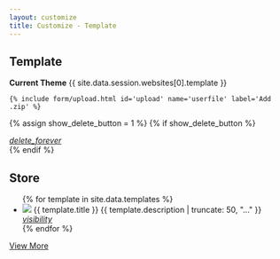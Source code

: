 ```yaml
---
layout: customize
title: Customize - Template
---
```


<div class="mdl-card mdl-cell mdl-cell--6-col-desktop mdl-cell--1-offset-tablet mdl-cell--6-col-tablet mdl-cell--4-col-phone">
<div class="mdl-card__title">
    <h2 class="mdl-card__title-text">Template</h2>
</div>

<div class="mdl-card__supporting-text">
    <p><b>Current Theme</b> {{ site.data.session.websites[0].template }}</p>

    {% include form/upload.html id='upload' name='userfile' label='Add .zip' %}
</div>

{% assign show_delete_button = 1 %}
{% if show_delete_button %}
<div class="mdl-card__menu">
    <a id="delete_forever" href="#" class="mdl-button mdl-button--icon mdl-js-button mdl-js-ripple-effect">
        <i class="material-icons">delete_forever</i>
    </a>
</div>
{% endif %}

</div>

<!-- Templates -->

<div class="mdl-card mdl-cell mdl-cell--5-offset-desktop mdl-cell--6-col-desktop mdl-cell--1-offset-tablet mdl-cell--6-col-tablet mdl-cell--4-col-phone">
<div class="mdl-card__title">
    <h2 class="mdl-card__title-text">Store</h2>
</div>

<ul class="demo-list-three mdl-list">
    {% for template in site.data.templates %}
    <li class="mdl-list__item mdl-list__item--three-line">
        <span class="mdl-list__item-primary-content">
            <img class="material-icons mdl-list__item-avatar" style="border-radius: 0; background-color: transparent;" src="{{ template.image }}">
            <span>{{ template.title }}</span>
            <span class="mdl-list__item-text-body">
            {{ template.description | truncate: 50, "..." }}
            </span>
        </span>
        <span class="mdl-list__item-secondary-content">
            <a class="mdl-list__item-secondary-action" href="{{ template.url }}"><i class="material-icons">visibility</i></a>
        </span>
    </li>
    {% endfor %}
</ul>

<div class="mdl-card__actions mdl-card--border">
    <a class="mdl-button mdl-button--colored mdl-js-button mdl-js-ripple-effect" href="/templates">
        View More
    </a>
</div>
</div>